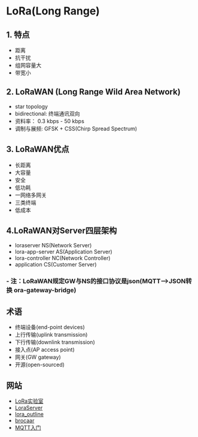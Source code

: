 # LoRa(Long Range)  
## 1. 特点
- 距离
- 抗干扰
- 组网容量大
- 带宽小

## 2. LoRaWAN (Long Range Wild Area Network)
- star topology
- bidirectional: 终端通讯双向
- 资料率： 0.3 kbps - 50 kbps
- 调制与展频: GFSK + CSS(Chirp Spread Spectrum)

## 3. LoRaWAN优点
- 长距离
- 大容量
- 安全
- 低功耗
- 一网络多网关
- 三类终端
- 低成本

## 4.LoRaWAN对Server四层架构
- loraserver NS(Network Server)
- lora-app-server AS(Application Server)
- lora-controller NC(Network Controller)
- application CS(Customer Server)
### - 注：LoRaWAN规定GW与NS的接口协议是json(MQTT-->JSON转换 ora-gateway-bridge)

## 术语
- 终端设备(end-point devices)
- 上行传输(uplink transmission)
- 下行传输(downlink transmission)
- 接入点(AP access point)
- 网关(GW gateway)
- 开源(open-sourced)

## 网站
- [LoRa实验室](http://www.loraapp.com/lora-university/)
- [LoraServer](https://github.com/brocaar/loraserver) 
- [lora_outline](./img/loraserver.jpg) 
- [brocaar](http://www.brocaar.com)
- [MQTT入门](https://zhuanlan.zhihu.com/p/20888181)
